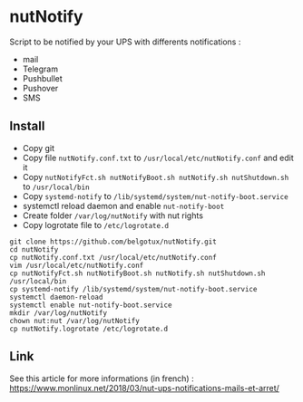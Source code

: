 # nutNotify
Script to be notified by your UPS with differents notifications :
- mail
- Telegram
- Pushbullet
- Pushover
- SMS

## Install
- Copy git
- Copy file `nutNotify.conf.txt` to `/usr/local/etc/nutNotify.conf` and edit it
- Copy `nutNotifyFct.sh nutNotifyBoot.sh nutNotify.sh nutShutdown.sh` to `/usr/local/bin`
- Copy `systemd-notify` to `/lib/systemd/system/nut-notify-boot.service`
- systemctl reload daemon and enable `nut-notify-boot`
- Create folder `/var/log/nutNotify` with nut rights
- Copy logrotate file to `/etc/logrotate.d`

```
git clone https://github.com/belgotux/nutNotify.git
cd nutNotify
cp nutNotify.conf.txt /usr/local/etc/nutNotify.conf
vim /usr/local/etc/nutNotify.conf
cp nutNotifyFct.sh nutNotifyBoot.sh nutNotify.sh nutShutdown.sh /usr/local/bin
cp systemd-notify /lib/systemd/system/nut-notify-boot.service
systemctl daemon-reload
systemctl enable nut-notify-boot.service
mkdir /var/log/nutNotify
chown nut:nut /var/log/nutNotify
cp nutNotify.logrotate /etc/logrotate.d
```


## Link
See this article for more informations (in french) : https://www.monlinux.net/2018/03/nut-ups-notifications-mails-et-arret/
